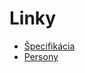 # Linky
 - [Špecifikácia](https://docs.google.com/document/d/1_zBs_yQBLurqlzJXnVpixZ6KnwSMXg1h8eI3f3q-fts/edit#)
 - [Persony](https://docs.google.com/spreadsheets/d/1vwzp8tHZ1sxivuQeEfRxQu7Iov_Wjwoxn8yA358-sCI/edit#gid=0)
